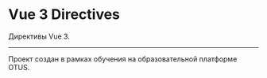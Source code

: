 # Vue 3 Directives

Директивы Vue 3.

---
Проект создан в рамках обучения на образовательной платформе OTUS.
